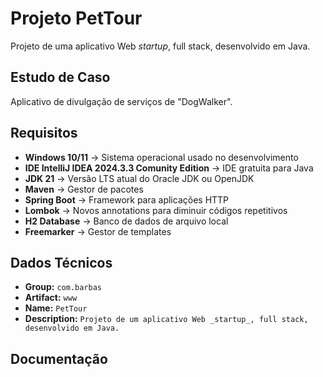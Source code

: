 # Projeto PetTour


Projeto de uma aplicativo Web _startup_, full stack, desenvolvido em Java.

## Estudo de Caso 
Aplicativo de divulgação de serviços de "DogWalker".

## Requisitos

- **Windows 10/11** → Sistema operacional usado no desenvolvimento
- **IDE IntelliJ IDEA 2024.3.3 Comunity Edition** → IDE gratuita para Java
- **JDK 21** → Versão LTS atual do Oracle JDK ou OpenJDK
- **Maven** → Gestor de pacotes
- **Spring Boot** → Framework para aplicações HTTP
- **Lombok** → Novos annotations para diminuir códigos repetitivos
- **H2 Database** → Banco de dados de arquivo local
- **Freemarker** → Gestor de templates

## Dados Técnicos

- **Group:** `com.barbas`
- **Artifact:** `www`
- **Name:** `PetTour`
- **Description:** `Projeto de um aplicativo Web _startup_, full stack, desenvolvido em Java.`

## Documentação



